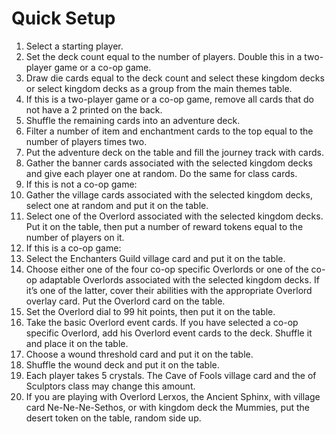 # Quick Setup

1. Select a starting player.
1. Set the deck count equal to the number of players. Double this in a two-player game or a co-op game.
1. Draw die cards equal to the deck count and select these kingdom decks or select kingdom decks as a group from the
   main themes table.
1. If this is a two-player game or a co-op game, remove all cards that do not have a 2 printed on the back.
1. Shuffle the remaining cards into an adventure deck.
1. Filter a number of item and enchantment cards to the top equal to the number of players times two.
1. Put the adventure deck on the table and fill the journey track with cards.
1. Gather the banner cards associated with the selected kingdom decks and give each player one at random. Do the same
   for class cards.
1. If this is not a co-op game:
1. Gather the village cards associated with the selected kingdom decks, select one at random and put it on the table.
1. Select one of the Overlord associated with the selected kingdom decks. Put it on the table, then put a number of
   reward tokens equal to the number of players on it.
1. If this is a co-op game:
1. Select the Enchanters Guild village card and put it on the table.
1. Choose either one of the four co-op specific Overlords or one of the co-op adaptable Overlords associated with the
   selected kingdom decks. If it’s one of the latter, cover their abilities with the appropriate Overlord overlay card.
   Put the Overlord card on the table.
1. Set the Overlord dial to 99 hit points, then put it on the table.
1. Take the basic Overlord event cards. If you have selected a co-op specific Overlord, add his Overlord event cards to
   the deck. Shuffle it and place it on the table.
1. Choose a wound threshold card and put it on the table.
1. Shuffle the wound deck and put it on the table.
1. Each player takes 5 crystals. The Cave of Fools village card and the of Sculptors class may change this amount.
1. If you are playing with Overlord Lerxos, the Ancient Sphinx, with village card Ne-Ne-Ne-Sethos, or with kingdom deck
   the Mummies, put the desert token on the table, random side up.
